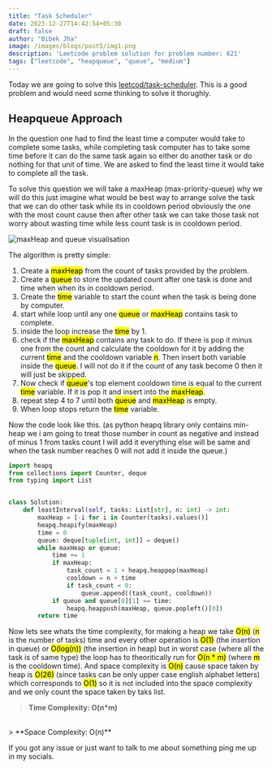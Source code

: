 ```yaml
---
title: "Task Scheduler"
date: 2023-12-27T14:42:54+05:30
draft: false
author: "Bibek Jha"
image: /images/blogs/post5/img1.png
description: 'Leetcode problem solution for problem number: 621'
tags: ["leetcode", "heapqueue", "queue", "medium"]
---
```


Today we are going to solve this [leetcod/task-scheduler](https://leetcode.com/problems/task-scheduler/description/). This is a good problem and would need some thinking to solve it thorughly. 

## Heapqueue Approach
In the question one had to find the least time a computer would take to complete some tasks, while completing task computer has to take some time before it can do the same task again so either do another task or do nothing for that unit of time. We are asked to find the least time it would take to complete all the task.

To solve this question we will take a maxHeap (max-priority-queue) why we will do this just imagine what would be best way to arrange solve the task that we can do other task while its in cooldown period obviously the one with the most count cause then after other task we can take those task not worry about wasting time while less count task is in cooldown period. 

![maxHeap and queue visualisation](/images/blogs/post5/img2.png) 

The algorithm is pretty simple:
1. Create a <mark>maxHeap</mark> from the count of tasks provided by the problem.
2. Create a <mark>queue</mark> to store the updated count after one task is done and time when when its in cooldown period.
3. Create the <mark>time</mark> variable to start the count when the task is being done by computer.
4. start while loop until any one <mark>queue</mark> or <mark>maxHeap</mark> contains task to complete.
5. inside the loop increase the <mark>time</mark> by 1.
6. check if the <mark>maxHeap</mark> contains any task to do. If there is pop it minus one from the count and calculate the cooldown for it by adding the current <mark>time</mark> and the cooldown variable <mark>n</mark>. Then insert both variable inside the <mark>queue</mark>. I will not do it if the count of any task become 0 then it will just be skipped.
7. Now check if <mark>queue</mark>'s top element cooldown time is equal to the current <mark>time</mark> variable. If it is pop it and insert into the <mark>maxHeap</mark>.
8. repeat step 4 to 7 until both <mark>queue</mark> and <mark>maxHeap</mark> is empty.
9. When loop stops return the <mark>time</mark> variable.

Now the code look like this. (as python heapq library only contains min-heap we i am going to treat those number in count as negative and instead of minus 1 from tasks count I will add it everything else will be same and when the task number reaches 0 will not add it inside the queue.)

```python
import heapq
from collections import Counter, deque
from typing import List


class Solution:
    def leastInterval(self, tasks: List[str], n: int) -> int:
        maxHeap = [-i for i in Counter(tasks).values()]
        heapq.heapify(maxHeap)
        time = 0
        queue: deque[tuple[int, int]] = deque()
        while maxHeap or queue:
            time += 1
            if maxHeap:
                task_count = 1 + heapq.heappop(maxHeap)
                cooldown = n + time
                if task_count < 0:
                    queue.append((task_count, cooldown))
            if queue and queue[0][1] == time:
                heapq.heappush(maxHeap, queue.popleft()[0])
        return time        

```
Now lets see whats the time complexity, for making a heap we take <mark>O(n)</mark> (<mark>n</mark> is the number of tasks) time and every other operation is <mark>O(1)</mark> (the insertion in queue)  or <mark>O(log(n))</mark> (the insertion in heap) but in worst case (where all the task is of same type) the loop has to theoritically run for <mark>O(n * m)</mark> (where <mark>m</mark> is the cooldown time). And space complexity is <mark>O(n)</mark> cause space taken by heap is <mark>O(26)</mark> (since tasks can be only upper case english alphabet letters) which corresponds to <mark>O(1)</mark> so it is not included into the space complexity and we only count the space taken by taks list.

> **Time Complexity: O(n*m)** 
<br />
> **Space Complexity: O(n)**

If you got any issue or just want to talk to me about something ping me up in my socials.
